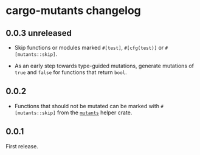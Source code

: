 # cargo-mutants changelog

## 0.0.3 unreleased

* Skip functions or modules marked `#[test]`, `#[cfg(test)]` or
  `#[mutants::skip]`.

* As an early step towards type-guided mutations, generate mutations of `true`
  and `false` for functions that return `bool`.

## 0.0.2

* Functions that should not be mutated can be marked with `#[mutants::skip]`
  from the [`mutants`](https://crates.io/crates/mutants) helper crate.

## 0.0.1
 
First release.
